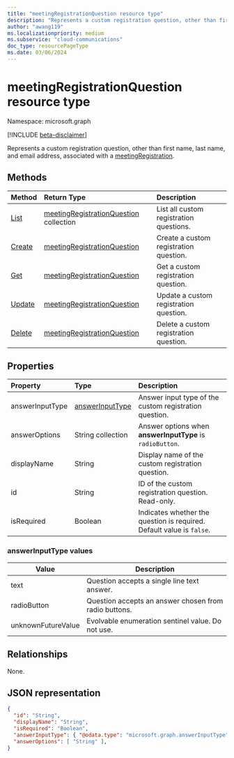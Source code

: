 ```yaml
---
title: "meetingRegistrationQuestion resource type"
description: "Represents a custom registration question, other than first name, last name, and email address, associated with a meetingRegistration."
author: "awang119"
ms.localizationpriority: medium
ms.subservice: "cloud-communications"
doc_type: resourcePageType
ms.date: 03/06/2024
---
```


# meetingRegistrationQuestion resource type

Namespace: microsoft.graph

[!INCLUDE [beta-disclaimer](../../includes/beta-disclaimer.md)]

Represents a custom registration question, other than first name, last name, and email address, associated with a [meetingRegistration](meetingRegistration.md).

## Methods

| Method | Return Type | Description |
| :----- | :---------- | :---------- |
|[List](../api/meetingregistration-list-customquestions.md) | [meetingRegistrationQuestion](meetingregistrationquestion.md) collection | List all custom registration questions. |
|[Create](../api/meetingregistration-post-customquestions.md) | [meetingRegistrationQuestion](meetingregistrationquestion.md) | Create a custom registration question. |
|[Get](../api/meetingregistrationquestion-get.md) | [meetingRegistrationQuestion](meetingregistrationquestion.md) | Get a custom registration question. |
|[Update](../api/meetingregistrationquestion-update.md) | [meetingRegistrationQuestion](meetingregistrationquestion.md) | Update a custom registration question. |
|[Delete](../api/meetingregistrationquestion-delete.md) | [meetingRegistrationQuestion](meetingregistrationquestion.md) | Delete a custom registration question. |

## Properties

| Property | Type | Description |
| :------- | :--- | :---------- |
| answerInputType | [answerInputType](#answerinputtype-values) | Answer input type of the custom registration question. |
| answerOptions | String collection | Answer options when **answerInputType** is `radioButton`. |
| displayName | String | Display name of the custom registration question. |
| id | String | ID of the custom registration question. Read-only. |
| isRequired | Boolean | Indicates whether the question is required. Default value is `false`. |

### answerInputType values

| Value              | Description |
|--------------------|-------------|
| text | Question accepts a single line text answer. |
| radioButton | Question accepts an answer chosen from radio buttons. |
| unknownFutureValue | Evolvable enumeration sentinel value. Do not use. |

## Relationships
None.

## JSON representation

<!-- {
  "blockType": "resource",
  "@odata.type": "microsoft.graph.meetingRegistrationQuestion"
}-->

```json
{
  "id": "String",
  "displayName": "String",
  "isRequired": "Boolean",
  "answerInputType": { "@odata.type": "microsoft.graph.answerInputType" },
  "answerOptions": [ "String" ],
}
```
